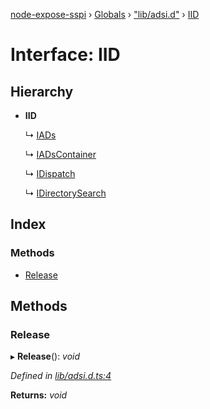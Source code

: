 [node-expose-sspi](../README.md) › [Globals](../globals.md) › ["lib/adsi.d"](../modules/_lib_adsi_d_.md) › [IID](_lib_adsi_d_.iid.md)

# Interface: IID

## Hierarchy

* **IID**

  ↳ [IADs](_lib_adsi_d_.iads.md)

  ↳ [IADsContainer](_lib_adsi_d_.iadscontainer.md)

  ↳ [IDispatch](_lib_adsi_d_.idispatch.md)

  ↳ [IDirectorySearch](_lib_adsi_d_.idirectorysearch.md)

## Index

### Methods

* [Release](_lib_adsi_d_.iid.md#release)

## Methods

###  Release

▸ **Release**(): *void*

*Defined in [lib/adsi.d.ts:4](https://github.com/jlguenego/node-expose-sspi/blob/133c769/lib/adsi.d.ts#L4)*

**Returns:** *void*
